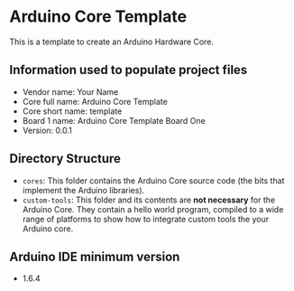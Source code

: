 # Arduino Core Template

This is a template to create an Arduino Hardware Core.


## Information used to populate project files

- Vendor name: Your Name
- Core full name: Arduino Core Template
- Core short name: template
- Board 1 name: Arduino Core Template Board One
- Version: 0.0.1


## Directory Structure

- `cores`: This folder contains the Arduino Core source code (the bits that
  implement the Arduino libraries).
- `custom-tools`: This folder and its contents are **not necessary** for the
  Arduino Core. They contain a hello world program, compiled to a wide range
  of platforms to show how to integrate custom tools the your Arduino core.


## Arduino IDE minimum version

- 1.6.4
